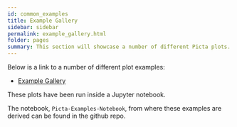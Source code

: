 ```yaml
---
id: common_examples
title: Example Gallery
sidebar: sidebar
permalink: example_gallery.html
folder: pages
summary: This section will showcase a number of different Picta plots.
---
```


Below is a link to a number of different plot examples:

- [Example Gallery]({{site.baseurl}}/pages/Picta-Examples-Notebook.html)

These plots have been run inside a Jupyter notebook.

The notebook, `Picta-Examples-Notebook`, from where these examples are derived can be found in the github repo.
